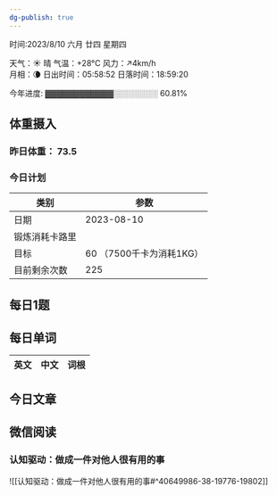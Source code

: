 ```yaml
---
dg-publish: true
---
```



时间:2023/8/10 六月 廿四 星期四

天气：☀️   晴 气温：+28°C 风力：↗4km/h  
月相：🌘 日出时间：05:58:52 日落时间：18:59:20

今年进度: ▓▓▓▓▓▓▓▓▓▓▓▓░░░░░░░░ 60.81%

## 体重摄入

### 昨日体重： 73.5
### 今日计划

| 类别           | 参数                    |
| -------------- | ----------------------- |
| 日期           | 2023-08-10               |
| 锻炼消耗卡路里 | |
| 目标           | 60      （7500千卡为消耗1KG）                |
| 目前剩余次数               |        225                  |



## 每日1题


## 每日单词

| 英文       | 中文       |词根|
| ---------- | ---------- | ---|


## 今日文章


## 微信阅读

<!-- start of weread -->

### 认知驱动：做成一件对他人很有用的事
![[认知驱动：做成一件对他人很有用的事#^40649986-38-19776-19802]]

<!-- end of weread -->
